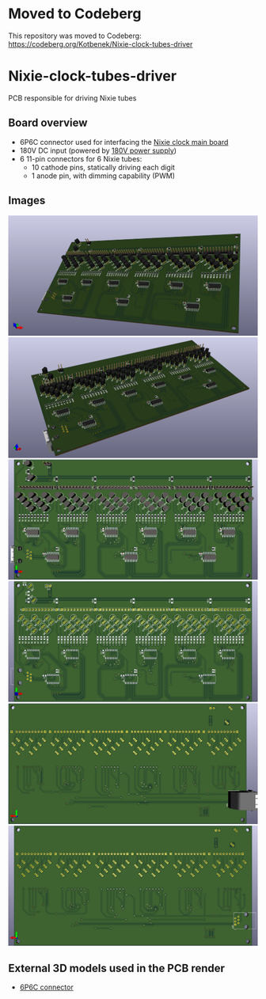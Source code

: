 # Moved to Codeberg

This repository was moved to Codeberg:
https://codeberg.org/Kotbenek/Nixie-clock-tubes-driver

# Nixie-clock-tubes-driver
PCB responsible for driving Nixie tubes

## Board overview

- 6P6C connector used for interfacing the [Nixie clock main board](https://github.com/Kotbenek/Nixie-clock-main-board)
- 180V DC input (powered by [180V power supply](https://github.com/Kotbenek/180V-power-supply))
- 6 11-pin connectors for 6 Nixie tubes:
  - 10 cathode pins, statically driving each digit
  - 1 anode pin, with dimming capability (PWM)

## Images

<img src="images/3d_board_1.png">
<img src="images/3d_board_2.png">
<img src="images/3d_board_3.png">
<img src="images/3d_board_4.png">
<img src="images/3d_board_5.png">
<img src="images/3d_board_6.png">

## External 3D models used in the PCB render

- [6P6C connector](https://grabcad.com/library/rj12-1)
